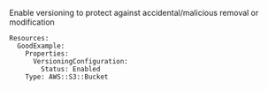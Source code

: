 
Enable versioning to protect against accidental/malicious removal or modification

```yaml---
Resources:
  GoodExample:
    Properties:
      VersioningConfiguration:
        Status: Enabled
    Type: AWS::S3::Bucket

```


